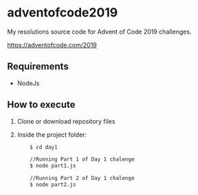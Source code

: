 # adventofcode2019

My resolutions source code for Advent of Code 2019 challenges.

https://adventofcode.com/2019


## Requirements

* NodeJs

## How to execute

1. Clone or download repository files

1. Inside the project folder:

    ```bash
        $ cd day1

        //Running Part 1 of Day 1 chalenge
        $ node part1.js

        //Running Part 2 of Day 1 chalenge
        $ node part2.js
    ```
